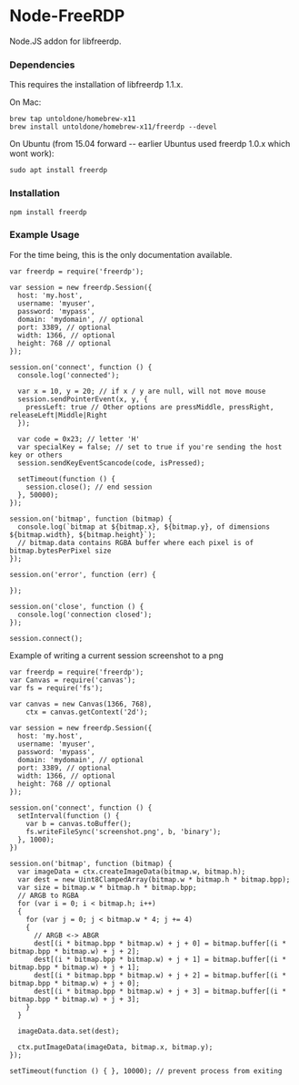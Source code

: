 Node-FreeRDP
============

Node.JS addon for libfreerdp.

### Dependencies

This requires the installation of libfreerdp 1.1.x.

On Mac:

    brew tap untoldone/homebrew-x11
    brew install untoldone/homebrew-x11/freerdp --devel

On Ubuntu (from 15.04 forward -- earlier Ubuntus used freerdp 1.0.x which wont work):

    sudo apt install freerdp

### Installation

    npm install freerdp

### Example Usage

For the time being, this is the only documentation available.

    var freerdp = require('freerdp');

    var session = new freerdp.Session({
      host: 'my.host',
      username: 'myuser',
      password: 'mypass',
      domain: 'mydomain', // optional
      port: 3389, // optional
      width: 1366, // optional
      height: 768 // optional
    });

    session.on('connect', function () {
      console.log('connected');

      var x = 10, y = 20; // if x / y are null, will not move mouse
      session.sendPointerEvent(x, y, {
        pressLeft: true // Other options are pressMiddle, pressRight, releaseLeft|Middle|Right
      });

      var code = 0x23; // letter 'H'
      var specialKey = false; // set to true if you're sending the host key or others
      session.sendKeyEventScancode(code, isPressed);

      setTimeout(function () {
        session.close(); // end session
      }, 50000);
    });

    session.on('bitmap', function (bitmap) {
      console.log(`bitmap at ${bitmap.x}, ${bitmap.y}, of dimensions ${bitmap.width}, ${bitmap.height}`);
      // bitmap.data contains RGBA buffer where each pixel is of bitmap.bytesPerPixel size
    });

    session.on('error', function (err) {
      
    });

    session.on('close', function () {
      console.log('connection closed');
    });

    session.connect();

Example of writing a current session screenshot to a png

    var freerdp = require('freerdp');
    var Canvas = require('canvas');
    var fs = require('fs');

    var canvas = new Canvas(1366, 768),
        ctx = canvas.getContext('2d');

    var session = new freerdp.Session({
      host: 'my.host',
      username: 'myuser',
      password: 'mypass',
      domain: 'mydomain', // optional
      port: 3389, // optional
      width: 1366, // optional
      height: 768 // optional
    });

    session.on('connect', function () {
      setInterval(function () {
        var b = canvas.toBuffer();
        fs.writeFileSync('screenshot.png', b, 'binary');
      }, 1000);
    })

    session.on('bitmap', function (bitmap) {
      var imageData = ctx.createImageData(bitmap.w, bitmap.h);
      var dest = new Uint8ClampedArray(bitmap.w * bitmap.h * bitmap.bpp);
      var size = bitmap.w * bitmap.h * bitmap.bpp;
      // ARGB to RGBA
      for (var i = 0; i < bitmap.h; i++)
      {
        for (var j = 0; j < bitmap.w * 4; j += 4)
        {
          // ARGB <-> ABGR
          dest[(i * bitmap.bpp * bitmap.w) + j + 0] = bitmap.buffer[(i * bitmap.bpp * bitmap.w) + j + 2];
          dest[(i * bitmap.bpp * bitmap.w) + j + 1] = bitmap.buffer[(i * bitmap.bpp * bitmap.w) + j + 1];
          dest[(i * bitmap.bpp * bitmap.w) + j + 2] = bitmap.buffer[(i * bitmap.bpp * bitmap.w) + j + 0];
          dest[(i * bitmap.bpp * bitmap.w) + j + 3] = bitmap.buffer[(i * bitmap.bpp * bitmap.w) + j + 3];
        }
      }

      imageData.data.set(dest);

      ctx.putImageData(imageData, bitmap.x, bitmap.y);
    });

    setTimeout(function () { }, 10000); // prevent process from exiting
